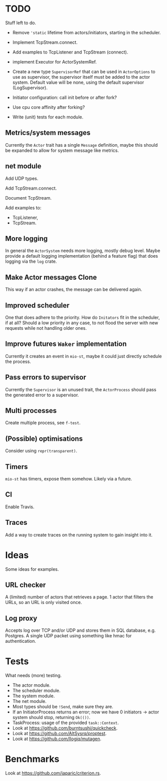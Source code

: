 # TODO

Stuff left to do.

 - Remove `'static` lifetime from actors/initiators, starting in the scheduler.

 - Implement TcpStream.connect.
 - Add examples to TcpListener and TcpStream (connect).
 - implement Executor for ActorSystemRef.
 - Create a new type `SupervisorRef` that can be used in `ActorOptions` to use
   as supervisor, the supervisor itself must be added to the actor system.
   Default value will be none, using the default supervisor (LogSupervisor).
 - Initiator configuration: call init before or after fork?
 - Use cpu core affinity after forking?
 - Write (unit) tests for each module.

## Metrics/system messages

Currently the `Actor` trait has a single `Message` definition, maybe this should
be expanded to allow for system message like metrics.

## net module

Add UDP types.

Add TcpStream.connect.

Document TcpStream.

Add examples to:
 - TcpListener,
 - TcpStream.

## More logging

In general the `ActorSystem` needs more logging, mostly debug level. Maybe
provide a default logging implementation (behind a feature flag) that does
logging via the `log` crate.

## Make Actor messages Clone

This way if an actor crashes, the message can be delivered again.

## Improved scheduler

One that does adhere to the priority. How do `Initators` fit in the scheduler,
if at all? Should a low priority in any case, to not flood the server with new
requests while not handling older ones.

## Improve futures `Waker` implementation

Currently it creates an event in `mio-st`, maybe it could just directly schedule
the process.

## Pass errors to supervisor

Currently the `Supervisor` is an unused trait, the `ActorProcess` should pass
the generated error to a supervisor.

## Multi processes

Create multiple process, see `f-test`.

## (Possible) optimisations

Consider using `repr(transparent)`.

## Timers

`mio-st` has timers, expose them somehow. Likely via a future.

## CI

Enable Travis.


## Traces

Add a way to create traces on the running system to gain insight into it.


# Ideas

Some ideas for examples.

## URL checker

A (limited) number of actors that retrieves a page. 1 actor that filters the
URLs, so an URL is only visited once.

## Log proxy

Accepts log over TCP and/or UDP and stores them in SQL database, e.g. Postgres.
A single UDP packet using something like hmac for authentication.

# Tests

What needs (more) testing.

 - The actor module.
 - The scheduler module.
 - The system module.
 - The net module.
 - Most types should be `!Send`, make sure they are.
 - If an InitiatorProcess returns an error; now we have 0 initiators -> actor
   system should stop, returning `Ok(())`.
 - TaskProcess: usage of the provided `task::Context`.
 - Look at https://github.com/burntsushi/quickcheck.
 - Look at https://github.com/AltSysrq/proptest.
 - Look at https://github.com/llogiq/mutagen.

# Benchmarks

Look at https://github.com/japaric/criterion.rs.
